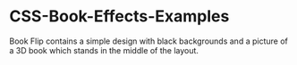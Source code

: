 # CSS-Book-Effects-Examples
Book Flip contains a simple design with black backgrounds and a picture of a 3D book which stands in the middle of the layout.
